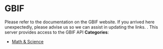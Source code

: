 # GBIF


Please refer to the documentation on the GBIF website. If you arrived here unexpectedly, please advise us so we can assist in updating the links. . This server provides access to the GBIF API
**Categories**:

- [Math & Science](https://github/awesome-apis/awesome-apis#math-and-science)



